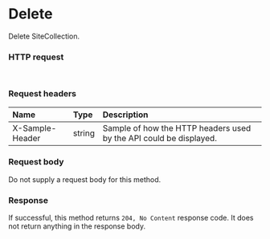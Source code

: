 # Delete

Delete SiteCollection.
### HTTP request
```http


```
### Request headers
| Name       | Type | Description|
|:---------------|:--------|:----------|
| X-Sample-Header  | string  | Sample of how the HTTP headers used by the API could be displayed.|

### Request body
Do not supply a request body for this method.


### Response
If successful, this method returns `204, No Content` response code. It does not return anything in the response body.

<!-- uuid: 844ef2ce-e494-4b63-b2dc-29abdc89bda9\n2015-10-09 15:14:09 UTC -->